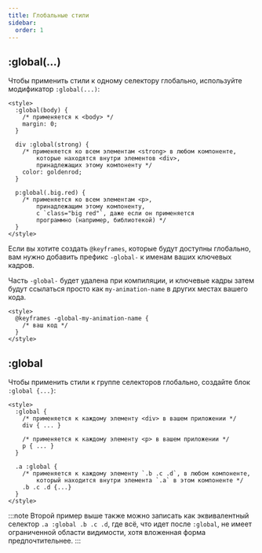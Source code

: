 ```yaml
---
title: Глобальные стили
sidebar:
  order: 1
---
```


## :global(...)

Чтобы применить стили к одному селектору глобально, используйте модификатор `:global(...)`:

```svelte
<style>
  :global(body) {
    /* применяется к <body> */
    margin: 0;
  }

  div :global(strong) {
    /* применяется ко всем элементам <strong> в любом компоненте,
        которые находятся внутри элементов <div>,
        принадлежащих этому компоненту */
    color: goldenrod;
  }

  p:global(.big.red) {
    /* применяется ко всем элементам <p>,
        принадлежащим этому компоненту,
        с `class="big red"`, даже если он применяется
        программно (например, библиотекой) */
  }
</style>
```

Если вы хотите создать `@keyframes`, которые будут доступны глобально, вам нужно добавить префикс `-global-` к именам ваших ключевых кадров.

Часть `-global-` будет удалена при компиляции, и ключевые кадры затем будут ссылаться просто как `my-animation-name` в других местах вашего кода.

```svelte
<style>
  @keyframes -global-my-animation-name {
    /* ваш код */
  }
</style>
```

## :global

Чтобы применить стили к группе селекторов глобально, создайте блок `:global {...}`:

```svelte
<style>
  :global {
    /* применяется к каждому элементу <div> в вашем приложении */
    div { ... }

    /* применяется к каждому элементу <p> в вашем приложении */
    p { ... }
  }

  .a :global {
    /* применяется к каждому элементу `.b .c .d`, в любом компоненте,
        который находится внутри элемента `.a` в этом компоненте */
    .b .c .d {...}
  }
</style>
```

:::note
Второй пример выше также можно записать как эквивалентный селектор `.a :global .b .c .d`, где всё, что идет после `:global`, не имеет ограниченной области видимости, хотя вложенная форма предпочтительнее.
:::
